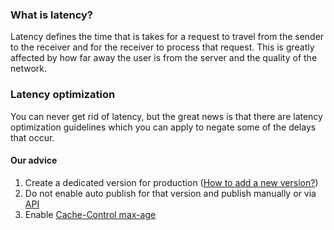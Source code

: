 ### What is latency?
Latency defines the time that is takes for a request to travel from the sender to the receiver and for the receiver to process that request.
This is greatly affected by how far away the user is from the server and the quality of the network.

### Latency optimization
You can never get rid of latency, but the great news is that there are latency optimization guidelines which you can apply to negate some of the delays that occur.

#### Our advice
1. Create a dedicated version for production ([How to add a new version?](/how-to-add-a-new-version.html))
2. Do not enable auto publish for that version and publish manually or via [API](https://docs.locize.com/api.html#publish-version)
3. Enable [Cache-Control max-age](https://docs.locize.com/caching.html)
